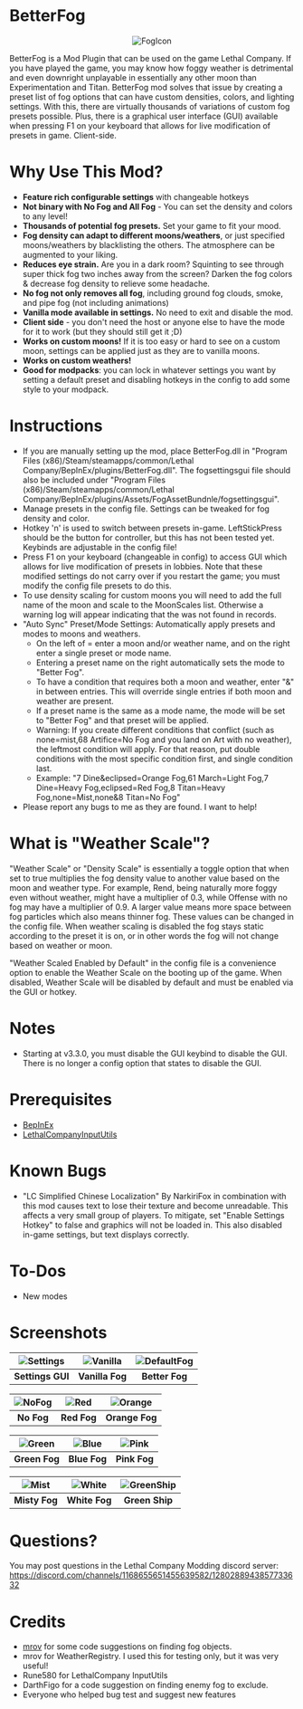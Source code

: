 BetterFog
==============

<p align="center">
  <img src="https://github.com/user-attachments/assets/0cb0bf4c-0675-4d7e-92c6-fb2b5742067c" alt="FogIcon"/>
</p>

BetterFog is a Mod Plugin that can be used on the game Lethal Company. If you have played the game, you may know how foggy weather is detrimental and even downright unplayable in essentially any other moon than Experimentation and Titan. BetterFog mod solves that issue by creating a preset list of fog options that can have custom densities, colors, and lighting settings. With this, there are virtually thousands of variations of custom fog presets possible. Plus, there is a graphical user interface (GUI) available when pressing F1 on your keyboard that allows for live modification of presets in game. Client-side.

Why Use This Mod?
==============
- **Feature rich configurable settings** with changeable hotkeys
- **Not binary with No Fog and All Fog** - You can set the density and colors to any level!
- **Thousands of potential fog presets.** Set your game to fit your mood.
- **Fog density can adapt to different moons/weathers**, or just specified moons/weathers by blacklisting the others. The atmosphere can be augmented to your liking.
- **Reduces eye strain.** Are you in a dark room? Squinting to see through super thick fog two inches away from the screen? Darken the fog colors & decrease fog density to relieve some headache.
- **No fog not only removes all fog**, including ground fog clouds, smoke, and pipe fog (not including animations)
- **Vanilla mode available in settings.** No need to exit and disable the mod.
- **Client side** - you don't need the host or anyone else to have the mode for it to work (but they should still get it ;D)
- **Works on custom moons!** If it is too easy or hard to see on a custom moon, settings can be applied just as they are to vanilla moons.
- **Works on custom weathers!**
- **Good for modpacks**: you can lock in whatever settings you want by setting a default preset and disabling hotkeys in the config to add some style to your modpack.

Instructions
==============

- If you are manually setting up the mod, place BetterFog.dll in "Program Files (x86)/Steam/steamapps/common/Lethal Company/BepInEx/plugins/BetterFog.dll". The fogsettingsgui file should also be included under "Program Files (x86)/Steam/steamapps/common/Lethal Company/BepInEx/plugins/Assets/FogAssetBundnle/fogsettingsgui".
- Manage presets in the config file. Settings can be tweaked for fog density and color.
- Hotkey 'n' is used to switch between presets in-game. LeftStickPress should be the button for controller, but this has not been tested yet. Keybinds are adjustable in the config file!
- Press F1 on your keyboard (changeable in config) to access GUI which allows for live modification of presets in lobbies. Note that these modified settings do not carry over if you restart the game; you must modify the config file presets to do this.
- To use density scaling for custom moons you will need to add the full name of the moon and scale to the MoonScales list. Otherwise a warning log will appear indicating that the <full name of moon> was not found in records.
- "Auto Sync" Preset/Mode Settings: Automatically apply presets and modes to moons and weathers. 
  - On the left of = enter a moon and/or weather name, and on the right enter a single preset or mode name. 
  - Entering a preset name on the right automatically sets the mode to "Better Fog". 
  - To have a condition that requires both a moon and weather, enter "&" in between entries. This will override single entries if both moon and weather are present. 
  - If a preset name is the same as a mode name, the mode will be set to "Better Fog" and that preset will be applied. 
  - Warning: If you create different conditions that conflict (such as none=mist,68 Artifice=No Fog and you land on Art with no weather), the leftmost condition will apply. For that reason, put double conditions with the most specific condition first, and single condition last.
  - Example: "7 Dine&eclipsed=Orange Fog,61 March=Light Fog,7 Dine=Heavy Fog,eclipsed=Red Fog,8 Titan=Heavy Fog,none=Mist,none&8 Titan=No Fog"
- Please report any bugs to me as they are found. I want to help!

What is "Weather Scale"?
==============

"Weather Scale" or "Density Scale" is essentially a toggle option that when set to true multiplies the fog density value to another value based on the moon and weather type. For example, Rend, being naturally more foggy even without weather, might have a multiplier of 0.3, while Offense with no fog may have a multiplier of 0.9. A larger value means more space between fog particles which also means thinner fog. These values can be changed in the config file. When weather scaling is disabled the fog stays static according to the preset it is on, or in other words the fog will not change based on weather or moon. 

"Weather Scaled Enabled by Default" in the config file is a convenience option to enable the Weather Scale on the booting up of the game. When disabled, Weather Scale will be disabled by default and must be enabled via the GUI or hotkey.

Notes
==============
- Starting at v3.3.0, you must disable the GUI keybind to disable the GUI. There is no longer a config option that states to disable the GUI.

Prerequisites
==============
- [BepInEx](https://thunderstore.io/c/lethal-company/p/BepInEx/BepInExPack/)
- [LethalCompanyInputUtils](https://thunderstore.io/c/lethal-company/p/Rune580/LethalCompany_InputUtils/)

Known Bugs
==============
- "LC Simplified Chinese Localization" By NarkiriFox in combination with this mod causes text to lose their texture and become unreadable. This affects a very small group of players. To mitigate, set "Enable Settings Hotkey" to false and graphics will not be loaded in. This also disabled in-game settings, but text displays correctly.

To-Dos
==============
- New modes

Screenshots
==============
| ![Settings](https://github.com/user-attachments/assets/58c81b21-02c3-42c0-a63b-abe6595063e5) | ![Vanilla](https://github.com/user-attachments/assets/51b7473d-bbb0-4962-8e13-1488ce4ca843) | ![DefaultFog](https://github.com/user-attachments/assets/ab9a4773-0d91-4751-8eb9-a023a60b7dc8) |
|:--:|:--:|:--:|
| **Settings GUI** | **Vanilla Fog** | **Better Fog** |

| ![NoFog](https://github.com/user-attachments/assets/c21bcba4-230a-4472-b84a-0bcb2f9ac622) | ![Red](https://github.com/user-attachments/assets/b7b4e8a2-bc73-42c7-ab85-c5fffe7ab5c8) | ![Orange](https://github.com/user-attachments/assets/00b685fc-45fd-460f-a2d4-7f817c85131f) |
|:--:|:--:|:--:|
| **No Fog** | **Red Fog** | **Orange Fog** |

| ![Green](https://github.com/user-attachments/assets/d2e3a6f7-188b-482f-a3db-9a18ff498ba3) | ![Blue](https://github.com/user-attachments/assets/4d7dc4fa-194b-42c6-8ab7-ca8ab6c2727a) | ![Pink](https://github.com/user-attachments/assets/7ac774cd-a64a-41a6-a60e-31fb12b60c7e) |
|:--:|:--:|:--:|
| **Green Fog** | **Blue Fog** | **Pink Fog** |

| ![Mist](https://github.com/user-attachments/assets/f5eb863c-4c69-422f-8020-199867f18224) | ![White](https://github.com/user-attachments/assets/92b7db3c-49b4-4258-bc0c-dec229bb935f) | ![GreenShip](https://github.com/user-attachments/assets/a80ee226-eafc-4acd-84d1-5cad5dc2a7ad) |
|:--:|:--:|:--:|
| **Misty Fog** | **White Fog** | **Green Ship** |

Questions?
==============
You may post questions in the Lethal Company Modding discord server: https://discord.com/channels/1168655651455639582/1280288943857733632

Credits
==============
- [mrov](https://github.com/AndreyMrovol) for some code suggestions on finding fog objects.
- mrov for WeatherRegistry. I used this for testing only, but it was very useful!
- Rune580 for LethalCompany InputUtils
- DarthFigo for a code suggestion on finding enemy fog to exclude.
- Everyone who helped bug test and suggest new features
